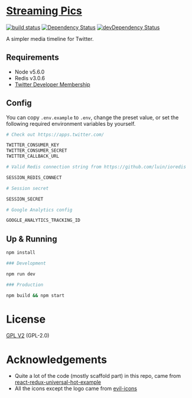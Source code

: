 # [Streaming Pics](https://streaming.pics)

[![build status](https://img.shields.io/travis/ryaneof/streaming-pics/master.svg?style=flat-square)](https://travis-ci.org/ryaneof/streaming-pics)
[![Dependency Status](https://david-dm.org/ryaneof/streaming-pics.svg?style=flat-square)](https://david-dm.org/ryaneof/streaming-pics)
[![devDependency Status](https://david-dm.org/ryaneof/streaming-pics/dev-status.svg?style=flat-square)](https://david-dm.org/ryaneof/streaming-pics#info=devDependencies)

A simpler media timeline for Twitter.

## Requirements

- Node v5.6.0
- Redis v3.0.6
- [Twitter Developer Membership](https://dev.twitter.com/)

## Config

You can copy `.env.example` to `.env`, change the preset value, or set the following required environment variables by yourself.

```sh
# Check out https://apps.twitter.com/

TWITTER_CONSUMER_KEY
TWITTER_CONSUMER_SECRET
TWITTER_CALLBACK_URL

# Valid Redis connection string from https://github.com/luin/ioredis

SESSION_REDIS_CONNECT

# Session secret

SESSION_SECRET

# Google Analytics config

GOOGLE_ANALYTICS_TRACKING_ID
```

## Up & Running

```sh
npm install

### Development

npm run dev

### Production

npm build && npm start
```

# License

[GPL V2](./LICENSE) (GPL-2.0)

# Acknowledgements

- Quite a lot of the code (mostly scaffold part) in this repo, came from [react-redux-universal-hot-example](https://github.com/ryaneof/streaming-pics)
- All the icons except the logo came from [evil-icons](http://evil-icons.io/)

